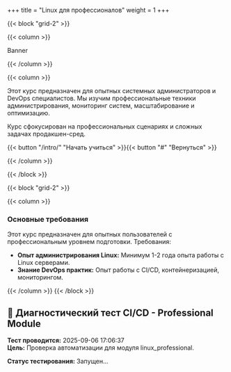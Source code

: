 +++
title = "Linux для профессионалов"
weight = 1
+++

{{< block "grid-2" >}}

{{< column >}}

Banner

{{< /column >}}

{{< column >}}

Этот курс предназначен для опытных системных администраторов и DevOps специалистов. Мы изучим профессиональные техники администрирования, мониторинг систем, масштабирование и оптимизацию.

Курс сфокусирован на профессиональных сценариях и сложных задачах продакшен-сред.

{{< button "/intro/" "Начать учиться" >}}{{< button "#" "Вернуться" >}}

{{< /column >}}

{{< /block >}}

{{< block "grid-2" >}}

{{< column >}}

### Основные требования

Этот курс предназначен для опытных пользователей с профессиональным уровнем подготовки. Требования:

*   **Опыт администрирования Linux:** Минимум 1-2 года опыта работы с Linux серверами.
*   **Знание DevOps практик:** Опыт работы с CI/CD, контейнеризацией, мониторингом.

{{< /column >}}
{{< /block >}}


## 🧪 Диагностический тест CI/CD - Professional Module

**Тест проводится:** 2025-09-06 17:06:37  
**Цель:** Проверка автоматизации для модуля linux_professional.

**Статус тестирования:** Запущен...

